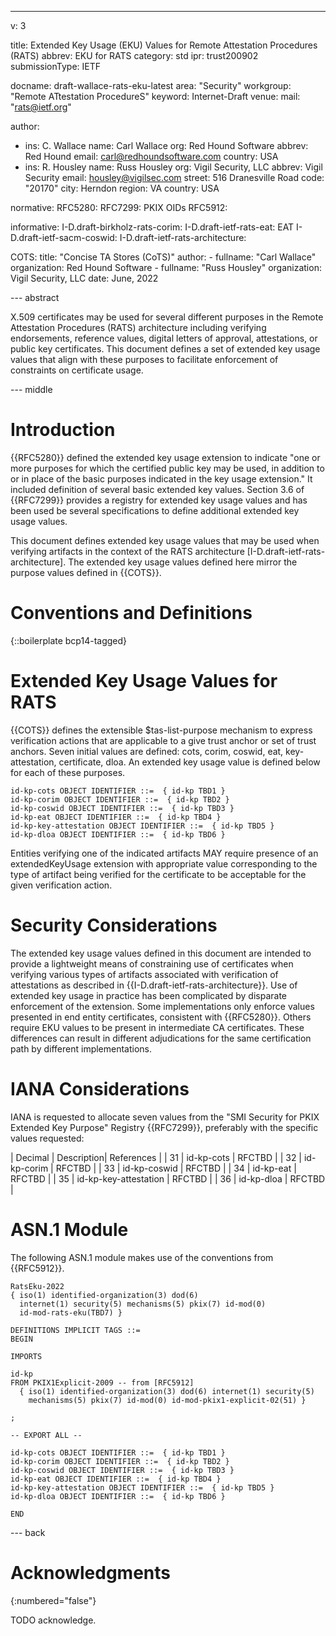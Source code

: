 ---
v: 3

title: Extended Key Usage (EKU) Values for Remote Attestation Procedures (RATS)
abbrev: EKU for RATS
category: std
ipr: trust200902
submissionType: IETF

docname: draft-wallace-rats-eku-latest
area: "Security"
workgroup: "Remote ATtestation ProcedureS"
keyword: Internet-Draft
venue:
  mail: "rats@ietf.org"

author:
- ins: C. Wallace
  name: Carl Wallace
  org: Red Hound Software
  abbrev: Red Hound
  email: carl@redhoundsoftware.com
  country: USA
- ins: R. Housley
  name: Russ Housley
  org: Vigil Security, LLC
  abbrev: Vigil Security
  email: housley@vigilsec.com
  street: 516 Dranesville Road
  code: "20170"
  city: Herndon
  region: VA
  country: USA

normative:
  RFC5280:
  RFC7299: PKIX OIDs
  RFC5912:

informative:
  I-D.draft-birkholz-rats-corim:
  I-D.draft-ietf-rats-eat: EAT
  I-D.draft-ietf-sacm-coswid:
  I-D.draft-ietf-rats-architecture:

  COTS:
      title: "Concise TA Stores (CoTS)"
      author:
        -
          fullname: "Carl Wallace"
          organization: Red Hound Software
        -
          fullname: "Russ Housley"
          organization: Vigil Security, LLC
      date: June, 2022

--- abstract

X.509 certificates may be used for several different purposes in the Remote Attestation Procedures (RATS) architecture including verifying endorsements, reference values, digital letters of approval, attestations, or public key certificates. This document defines a set of extended key usage values that align with these purposes to facilitate enforcement of constraints on certificate usage.

--- middle

# Introduction

{{RFC5280}} defined the extended key usage extension to indicate "one or more purposes for which the certified public key may be used, in addition to or in place of the basic purposes indicated in the key usage extension." It included definition of several basic extended key values. Section 3.6 of {{RFC7299}} provides a registry for extended key usage values and has been used be several specifications to define additional extended key usage values.

This document defines extended key usage values that may be used when verifying artifacts in the context of the RATS architecture [I-D.draft-ietf-rats-architecture]. The extended key usage values defined here mirror the purpose values defined in {{COTS}}.

# Conventions and Definitions

{::boilerplate bcp14-tagged}

# Extended Key Usage Values for RATS

{{COTS}} defines the extensible $tas-list-purpose mechanism to express verification actions that are applicable to a give trust anchor or set of trust anchors. Seven initial values are defined: cots, corim, coswid, eat, key-attestation, certificate, dloa. An extended key usage value is defined below for each of these purposes.

~~~~~~
id-kp-cots OBJECT IDENTIFIER ::=  { id-kp TBD1 }
id-kp-corim OBJECT IDENTIFIER ::=  { id-kp TBD2 }
id-kp-coswid OBJECT IDENTIFIER ::=  { id-kp TBD3 }
id-kp-eat OBJECT IDENTIFIER ::=  { id-kp TBD4 }
id-kp-key-attestation OBJECT IDENTIFIER ::=  { id-kp TBD5 }
id-kp-dloa OBJECT IDENTIFIER ::=  { id-kp TBD6 }
~~~~~~

Entities verifying one of the indicated artifacts MAY require presence of an extendedKeyUsage extension with appropriate value corresponding to the type of artifact being verified for the certificate to be acceptable for the given verification action.

# Security Considerations

The extended key usage values defined in this document are intended to provide a lightweight means of constraining use of certificates when verifying various types of artifacts associated with verification of attestations as described in {{I-D.draft-ietf-rats-architecture}}. Use of extended key usage in practice has been complicated by disparate enforcement of the extension. Some implementations only enforce values presented in end entity certificates, consistent with {{RFC5280}}. Others require EKU values to be present in intermediate CA certificates. These differences can result in different adjudications for the same certification path by different implementations.

# IANA Considerations

IANA is requested to allocate seven values from the "SMI Security for PKIX Extended Key Purpose" Registry {{RFC7299}}, preferably with the specific values requested:

| Decimal | Description| References |
| 31 | id-kp-cots | RFCTBD |
| 32 | id-kp-corim | RFCTBD |
| 33 | id-kp-coswid | RFCTBD |
| 34 | id-kp-eat | RFCTBD |
| 35 | id-kp-key-attestation | RFCTBD |
| 36 | id-kp-dloa | RFCTBD |

# ASN.1 Module

The following ASN.1 module makes use of the conventions from {{RFC5912}}.

~~~~~~
RatsEku-2022
{ iso(1) identified-organization(3) dod(6)
  internet(1) security(5) mechanisms(5) pkix(7) id-mod(0)
  id-mod-rats-eku(TBD7) }

DEFINITIONS IMPLICIT TAGS ::=
BEGIN

IMPORTS

id-kp
FROM PKIX1Explicit-2009 -- from [RFC5912]
  { iso(1) identified-organization(3) dod(6) internet(1) security(5)
    mechanisms(5) pkix(7) id-mod(0) id-mod-pkix1-explicit-02(51) }

;

-- EXPORT ALL --

id-kp-cots OBJECT IDENTIFIER ::=  { id-kp TBD1 }
id-kp-corim OBJECT IDENTIFIER ::=  { id-kp TBD2 }
id-kp-coswid OBJECT IDENTIFIER ::=  { id-kp TBD3 }
id-kp-eat OBJECT IDENTIFIER ::=  { id-kp TBD4 }
id-kp-key-attestation OBJECT IDENTIFIER ::=  { id-kp TBD5 }
id-kp-dloa OBJECT IDENTIFIER ::=  { id-kp TBD6 }

END
~~~~~~

--- back

# Acknowledgments
{:numbered="false"}

TODO acknowledge.
